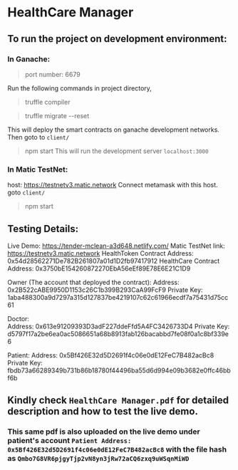 # HealthCare Manager

## To run the project on development environment:

### In Ganache:
> port number: 6679

Run the following commands in project directory,

> truffle compiler

> truffle migrate --reset

This will deploy the smart contracts on ganache development networks. Then goto to `client/`
> npm start
This will run the development server `localhost:3000`

### In Matic TestNet:
host: https://testnetv3.matic.network
Connect metamask with this host.
goto `client/`

> npm start

## Testing Details:

Live Demo: https://tender-mclean-a3d648.netlify.com/
Matic TestNet link: https://testnetv3.matic.network
HealthToken Contract Address: 0x54d28562271De782B261807a01d1D2fb97417912
HealthCare Contract Address: 0x3750bE154260872270EbA56eEf89E78E6E21C1D9 

Owner (The account that deployed the contract):
Address:  0x2B522cABE9950D1153c26C1b399B293CaA99FcF9
Private Key: 1aba488300a9d7297a315d127837be4219107c62c61966ecdf7a75431d75cc61

Doctor:  
Address: 0x613e91209393D3adF227ddeFfd5A4FC3426733D4
Private Key: d5797f17a2be6ea0ac5086651a68b8913fab126bacabbd7fe08f0a1c8bf339e6

Patient: 
Address: 0x5Bf426E32d5D2691f4c06e0dE12FeC7B482acBc8
Private Key: fbdb73a66289349b731b86b18780f44496ba55d6d994e09b3682e0ffc46bbf6b


## Kindly check `HealthCare Manager.pdf` for detailed description and how to test the live demo.
### This same pdf is also uploaded on the live demo under patient's account `Patient Address: 0x5Bf426E32d5D2691f4c06e0dE12FeC7B482acBc8` with the file hash as `Qmbo7G8VR6pjgyTjp2vN8yn3jRw72aCQ6zxq9uWSqnMiWD`

